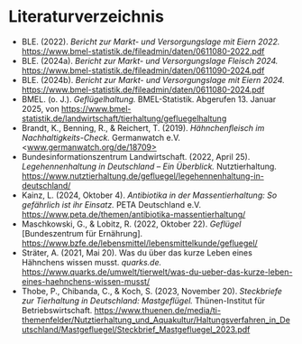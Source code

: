 # Literaturverzeichnis

- BLE. (2022). *Bericht zur Markt- und Versorgungslage mit Eiern 2022.* <https://www.bmel-statistik.de/fileadmin/daten/0611080-2022.pdf>
- BLE. (2024a). *Bericht zur Markt- und Versorgungslage Fleisch 2024.* <https://www.bmel-statistik.de/fileadmin/daten/0611090-2024.pdf>
- BLE. (2024b). *Bericht zur Markt- und Versorgungslage mit Eiern 2024.* <https://www.bmel-statistik.de/fileadmin/daten/0611080-2024.pdf>
- BMEL. (o. J.). *Geflügelhaltung.* BMEL-Statistik. Abgerufen 13. Januar 2025, von <https://www.bmel-statistik.de/landwirtschaft/tierhaltung/gefluegelhaltung>
- Brandt, K., Benning, R., & Reichert, T. (2019). *Hähnchenfleisch im Nachhaltigkeits-Check.* Germanwatch e.V. <www.germanwatch.org/de/18709>
- Bundesinformationszentrum Landwirtschaft. (2022, April 25). *Legehennenhaltung in Deutschland – Ein Überblick.* Nutztierhaltung. <https://www.nutztierhaltung.de/gefluegel/legehennenhaltung-in-deutschland/>
- Kainz, L. (2024, Oktober 4). *Antibiotika in der Massentierhaltung: So gefährlich ist ihr Einsatz.* PETA Deutschland e.V. <https://www.peta.de/themen/antibiotika-massentierhaltung/>
- Maschkowski, G., & Lobitz, R. (2022, Oktober 22). *Geflügel* [Bundeszentrum für Ernährung]. <https://www.bzfe.de/lebensmittel/lebensmittelkunde/gefluegel/>
- Sträter, A. (2021, Mai 20). Was du über das kurze Leben eines Hähnchens wissen musst. *quarks.de.* <https://www.quarks.de/umwelt/tierwelt/was-du-ueber-das-kurze-leben-eines-haehnchens-wissen-musst/>
- Thobe, P., Chibanda, C., & Koch, S. (2023, November 20). *Steckbriefe zur Tierhaltung in Deutschland: Mastgeflügel.* Thünen-Institut für Betriebswirtschaft. <https://www.thuenen.de/media/ti-themenfelder/Nutztierhaltung_und_Aquakultur/Haltungsverfahren_in_Deutschland/Mastgefluegel/Steckbrief_Mastgefluegel_2023.pdf>

